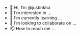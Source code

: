 - 👋 Hi, I’m @justinkha
- 👀 I’m interested in ...
- 🌱 I’m currently learning ...
- 💞️ I’m looking to collaborate on ...
- 📫 How to reach me ...

<!---
justinkha/justinkha is a ✨ special ✨ repository because its `README.md` (this file) appears on your GitHub profile.
You can click the Preview link to take a look at your changes.
--->
